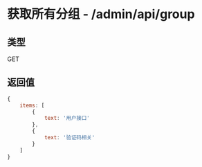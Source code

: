 # 获取所有分组 - /admin/api/group

## 类型

GET

## 返回值

```js
{
    items: [
        {
            text: '用户接口'
        },
        {
            text: '验证码相关'
        }
    ]
}
```